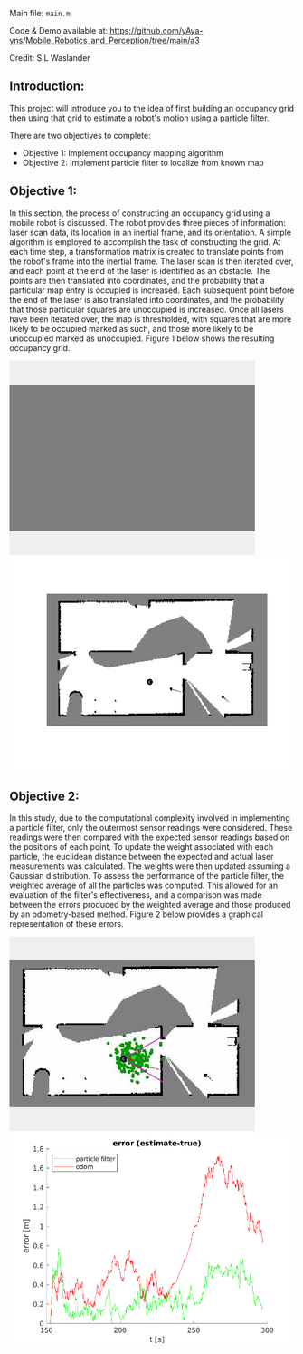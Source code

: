 Main file: `main.m`

Code & Demo available at: https://github.com/yAya-yns/Mobile_Robotics_and_Perception/tree/main/a3

Credit: S L Waslander

## Introduction: ##
This project will introduce you to the idea of first building an occupancy grid then using that grid to estimate a robot's motion using a particle filter.

There are two objectives to complete:
  - Objective 1: Implement occupancy mapping algorithm
  - Objective 2: Implement particle filter to localize from known map



## Objective 1: ##
In this section, the process of constructing an occupancy grid using a mobile robot is discussed. The robot provides three pieces of information: laser scan data, its location in an inertial frame, and its orientation. A simple algorithm is employed to accomplish the task of constructing the grid. At each time step, a transformation matrix is created to translate points from the robot's frame into the inertial frame. The laser scan is then iterated over, and each point at the end of the laser is identified as an obstacle. The points are then translated into coordinates, and the probability that a particular map entry is occupied is increased. Each subsequent point before the end of the laser is also translated into coordinates, and the probability that those particular squares are unoccupied is increased. Once all lasers have been iterated over, the map is thresholded, with squares that are more likely to be occupied marked as such, and those more likely to be unoccupied marked as unoccupied. Figure 1 below shows the resulting occupancy grid.

![Alt text](/a3/q1.gif "occupancy mapping process")
![Alt text](/a3/q1.png "produced map")


## Objective 2: ##
In this study, due to the computational complexity involved in implementing a particle filter, only the outermost sensor readings were considered. These readings were then compared with the expected sensor readings based on the positions of each point. To update the weight associated with each particle, the euclidean distance between the expected and actual laser measurements was calculated. The weights were then updated assuming a Gaussian distribution. To assess the performance of the particle filter, the weighted average of all the particles was computed. This allowed for an evaluation of the filter's effectiveness, and a comparison was made between the errors produced by the weighted average and those produced by an odometry-based method. Figure 2 below provides a graphical representation of these errors.

![Alt text](/a3/q2.gif "particle filter localization process")
![Alt text](/a3/q2.png "Error comparison between particle filter and visual odom")

